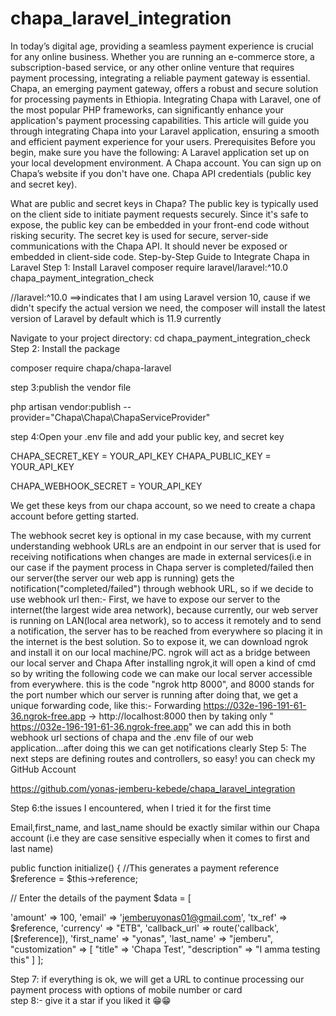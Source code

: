 # chapa_laravel_integration
In today’s digital age, providing a seamless payment experience is crucial for any online business. Whether you are running an e-commerce store, a subscription-based service, or any other online venture that requires payment processing, integrating a reliable payment gateway is essential. Chapa, an emerging payment gateway, offers a robust and secure solution for processing payments in Ethiopia. Integrating Chapa with Laravel, one of the most popular PHP frameworks, can significantly enhance your application's payment processing capabilities. This article will guide you through integrating Chapa into your Laravel application, ensuring a smooth and efficient payment experience for your users.
Prerequisites
Before you begin, make sure you have the following:
A Laravel application set up on your local development environment.
A Chapa account. You can sign up on Chapa’s website if you don't have one. 
Chapa API credentials (public key and secret key).

 What are public and secret keys in Chapa?
The public key is typically used on the client side to initiate payment requests securely. Since it's safe to expose, the public key can be embedded in your front-end code without risking security.
The secret key is used for secure, server-side communications with the Chapa API. It should never be exposed or embedded in client-side code.
Step-by-Step Guide to Integrate Chapa in Laravel
Step 1: Install Laravel
composer require laravel/laravel:^10.0 chapa_payment_integration_check

//laravel:^10.0 ==>indicates that I am using Laravel version 10, cause if we didn't specify the actual version we need, the composer will install the latest version of Laravel by default which is 11.9 currently

Navigate to your project directory:
 cd chapa_payment_integration_check
Step 2: Install the package

composer require chapa/chapa-laravel

step 3:publish the vendor file

php artisan vendor:publish --provider="Chapa\Chapa\ChapaServiceProvider"


step 4:Open your .env file and add your public key, and secret key

CHAPA_SECRET_KEY = YOUR_API_KEY
CHAPA_PUBLIC_KEY = YOUR_API_KEY

CHAPA_WEBHOOK_SECRET = YOUR_API_KEY

We get these keys from our chapa account, so we need to create a chapa account before getting started.

The webhook secret key is optional in my case because, with my current understanding webhook URLs are an endpoint in our server that is used for receiving notifications when changes are made in external services(i.e in our case if the payment process in Chapa server is completed/failed then our server(the server our web app is running) gets the notification("completed/failed") through webhook URL, so if we decide to use webhook url then:-
 First, we have to expose our server to the internet(the largest wide area network), because currently, our web server is running on LAN(local area network), so to access it remotely and to send a notification, the server has to be reached from everywhere so placing it in the internet is the best solution.
So to expose it, we can download ngrok and install it on our local machine/PC.
 ngrok will act as a bridge between our local server and Chapa
 After installing ngrok,it will open a kind of cmd so by writing the following code we can make our local server accessible from everywhere.
 this is the code "ngrok http 8000", and 8000 stands for the port number which our server is running
after doing that, we get a unique forwarding code, like this:-
  Forwarding  https://032e-196-191-61-36.ngrok-free.app -> http://localhost:8000 
then by taking only " https://032e-196-191-61-36.ngrok-free.app" we can add this in both webhook url sections of chapa and the .env file of our web application...after doing this we can get notifications clearly
Step 5: The next steps are defining routes and controllers, so easy! you can check my GitHub Account 

https://github.com/yonas-jemberu-kebede/chapa_laravel_integration

Step 6:the issues I encountered, when I tried it for the first time

Email,first_name, and last_name should be exactly similar within our Chapa account (i.e they are case sensitive especially when it comes to first and last name)

 public function initialize()
{
 //This generates a payment reference
 $reference = $this->reference;
 

 // Enter the details of the payment
 $data = [
 
 'amount' => 100,
 'email' => 'jemberuyonas01@gmail.com',
 'tx_ref' => $reference,
 'currency' => "ETB",
 'callback_url' => route('callback',[$reference]),
 'first_name' => "yonas",
  'last_name' => "jemberu",
 "customization" => [
 "title" => 'Chapa Test',
 "description" => "I amma testing this"
]
];

Step 7: if everything is ok, we will get a URL to  continue processing our payment process with options of mobile number or card    
step 8:- give it a star if you liked it 😁😁
